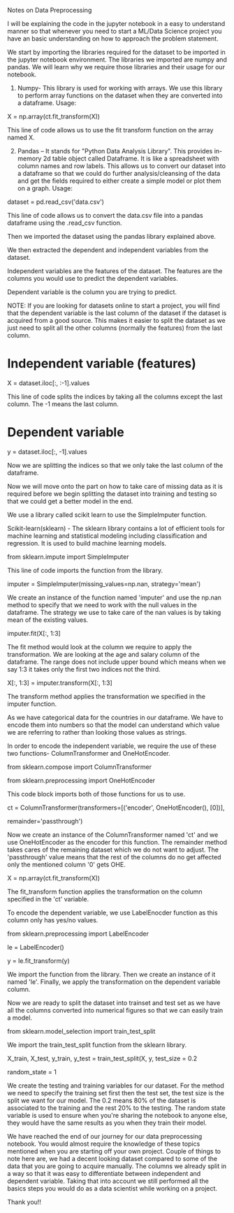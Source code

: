 Notes on Data Preprocessing

I will be explaining the code in the jupyter notebook in a easy to understand manner so that whenever you need to start a ML/Data Science project you have an basic understanding on how to approach the problem statement.

We start by importing the libraries required for the dataset to be imported in the jupyter notebook environment. The libraries we imported are numpy and pandas. We will learn why we require those libraries and their usage for our notebook.

1. Numpy- This library is used for working with arrays. We use this library to perform array functions on the dataset when they are converted into a dataframe. Usage:

X = np.array(ct.fit\_transform(X))

This line of code allows us to use the fit transform function on the array named X.

2. Pandas – It stands for &quot;Python Data Analysis Library&quot;. This provides in-memory 2d table object called Dataframe. It is like a spreadsheet with column names and row labels. This allows us to convert our dataset into a dataframe so that we could do further analysis/cleansing of the data and get the fields required to either create a simple model or plot them on a graph. Usage:

dataset = pd.read\_csv(&#39;data.csv&#39;)

This line of code allows us to convert the data.csv file into a pandas dataframe using the .read\_csv function.

Then we imported the dataset using the pandas library explained above.

We then extracted the dependent and independent variables from the dataset.

Independent variables are the features of the dataset. The features are the columns you would use to predict the dependent variables.

Dependent variable is the column you are trying to predict.

NOTE: If you are looking for datasets online to start a project, you will find that the dependent variable is the last column of the dataset if the dataset is acquired from a good source. This makes it easier to split the dataset as we just need to split all the other columns (normally the features) from the last column.

# Independent variable (features)

X = dataset.iloc[:, :-1].values

This line of code splits the indices by taking all the columns except the last column. The -1 means the last column.

# Dependent variable

y = dataset.iloc[:, -1].values

Now we are splitting the indices so that we only take the last column of the dataframe.

Now we will move onto the part on how to take care of missing data as it is required before we begin splitting the dataset into training and testing so that we could get a better model in the end.

We use a library called scikit learn to use the SimpleImputer function.

Scikit-learn(sklearn) - The sklearn library contains a lot of efficient tools for machine learning and statistical modeling including classification and regression. It is used to build machine learning models.

from sklearn.impute import SimpleImputer

This line of code imports the function from the library.

imputer = SimpleImputer(missing\_values=np.nan, strategy=&#39;mean&#39;)

We create an instance of the function named &#39;imputer&#39; and use the np.nan method to specify that we need to work with the null values in the dataframe. The strategy we use to take care of the nan values is by taking mean of the existing values.

imputer.fit(X[:, 1:3]

The fit method would look at the column we require to apply the transformation. We are looking at the age and salary column of the dataframe. The range does not include upper bound which means when we say 1:3 it takes only the first two indices not the third.

X[:, 1:3] = imputer.transform(X[:, 1:3]

The transform method applies the transformation we specified in the imputer function.

As we have categorical data for the countries in our dataframe. We have to encode them into numbers so that the model can understand which value we are referring to rather than looking those values as strings.

In order to encode the independent variable, we require the use of these two functions- ColumnTransformer and OneHotEncoder.

from sklearn.compose import ColumnTransformer

from sklearn.preprocessing import OneHotEncoder

This code block imports both of those functions for us to use.

ct = ColumnTransformer(transformers=[(&#39;encoder&#39;, OneHotEncoder(), [0])],

remainder=&#39;passthrough&#39;)

Now we create an instance of the ColumnTransformer named &#39;ct&#39; and we use OneHotEncoder as the encoder for this function. The remainder method takes cares of the remaining dataset which we do not want to adjust. The &#39;passthrough&#39; value means that the rest of the columns do no get affected only the mentioned column &#39;0&#39; gets OHE.

X = np.array(ct.fit\_transform(X))

The fit\_transform function applies the transformation on the column specified in the &#39;ct&#39; variable.

To encode the dependent variable, we use LabelEnocder function as this column only has yes/no values.

from sklearn.preprocessing import LabelEncoder

le = LabelEncoder()

y = le.fit\_transform(y)

We import the function from the library. Then we create an instance of it named &#39;le&#39;. Finally, we apply the transformation on the dependent variable column.

Now we are ready to split the dataset into trainset and test set as we have all the columns converted into numerical figures so that we can easily train a model.

from sklearn.model\_selection import train\_test\_split

We import the train\_test\_split function from the sklearn library.

X\_train, X\_test, y\_train, y\_test = train\_test\_split(X, y, test\_size = 0.2

random\_state = 1

We create the testing and training variables for our dataset. For the method we need to specify the training set first then the test set, the test size is the split we want for our model. The 0.2 means 80% of the dataset is associated to the training and the rest 20% to the testing. The random state variable is used to ensure when you&#39;re sharing the notebook to anyone else, they would have the same results as you when they train their model.

We have reached the end of our journey for our data preprocessing notebook. You would almost require the knowledge of these topics mentioned when you are starting off your own project. Couple of things to note here are, we had a decent looking dataset compared to some of the data that you are going to acquire manually. The columns we already split in a way so that it was easy to differentiate between independent and dependent variable. Taking that into account we still performed all the basics steps you would do as a data scientist while working on a project.

Thank you!!
